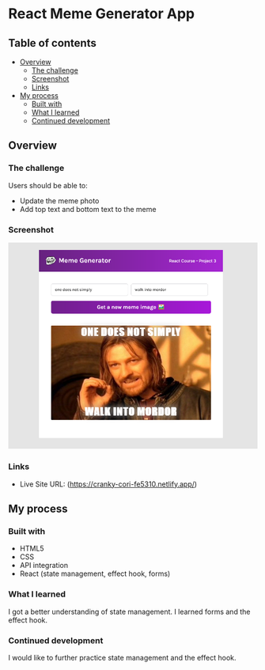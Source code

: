 # React Meme Generator App

## Table of contents

- [Overview](#overview)
  - [The challenge](#the-challenge)
  - [Screenshot](#screenshot)
  - [Links](#links)
- [My process](#my-process)
  - [Built with](#built-with)
  - [What I learned](#what-i-learned)
  - [Continued development](#continued-development)

## Overview

### The challenge

Users should be able to:

- Update the meme photo
- Add top text and bottom text to the meme

### Screenshot

![](/src/images/screenshot.png)

### Links

- Live Site URL: (https://cranky-cori-fe5310.netlify.app/)

## My process

### Built with

- HTML5
- CSS
- API integration
- React (state management, effect hook, forms)

### What I learned

I got a better understanding of state management. I learned forms and the effect hook.

### Continued development

I would like to further practice state management and the effect hook.
